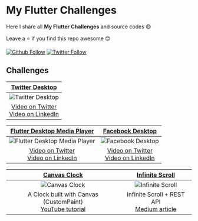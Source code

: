# My Flutter Challenges

Here I share all **My Flutter Challenges** and source codes 😍

Leave a ⭐ if you find this repo awesome 😊

[![Github Follow](https://img.shields.io/github/followers/e200?style=social)](https://github.com/e200)
[![Twitter Follow](https://img.shields.io/twitter/follow/iam_e200?style=social)](https://twitter.com/iam_e200)

## Challenges

|[Twitter Desktop](twitter_desktop)|
|:-:|
|![Twitter Desktop](twitter_desktop/screenshots/screenshot.gif)|
|[Video on Twitter](https://twitter.com/iam_e200/status/1284572118206656513)<br>[Video on LinkedIn](https://www.linkedin.com/posts/iam-e200_flutter-flutterdesktop-flutterangola-activity-6690341558543228928-3VeJ)|

|[Flutter Desktop Media Player](flutter_desktop_media_player)|[Facebook Desktop](facebook_desktop)|
|:-:|:-:|
|![Flutter Desktop Media Player](flutter_desktop_media_player/screenshots/screenshot.gif)|![Facebook Desktop](facebook_desktop/screenshots/screenshot.gif)|
|[Video on Twitter](https://twitter.com/iam_e200/status/1277334514092605440)<br>[Video on LinkedIn](https://www.linkedin.com/feed/update/urn:li:activity:6682540431596654592/)|[Video on Twitter](https://twitter.com/iam_e200/status/1276417956638003200)<br>[Video on LinkedIn](https://www.linkedin.com/feed/update/urn:li:activity:6683107918067335168/)|

|[Canvas Clock](clock)|[Infinite Scroll](infinite_scroll)|
|:-:|:-:|
|![Canvas Clock](clock/screenshots/screenshot.gif)|![Infinite Scroll](infinite_scroll/screenshots/screenshot.gif)|
|A Clock built with Canvas (CustomPaint)<br>[YouTube tutorial](https://youtu.be/fchEcBc2D8A)|Infinite Scroll + REST API<br>[Medium article](https://medium.com/@e200/flutter-infinite-scroll-with-rest-api-2b11f64b9d02)|
